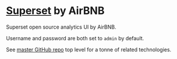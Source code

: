 [Superset](http://airbnb.io/projects/superset/) by AirBNB
=========================================================

Superset open source analytics UI by AirBNB.

Username and password are both set to `admin` by default.

See [master GitHub repo](https://github.com/HariSekhon/Dockerfiles) top level for a tonne of related technologies.
